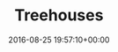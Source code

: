 ---
title:		"Treehouses"
type:		"photos"
mediatype:		"upload"
location:		"Berlin, Germany"
date:		"2016-08-25 19:57:10+00:00"
album:		"city"
filename:		"treehouse-klunkerkranich.md"
series:		"klunkerkranich"
cl_public_id:		"city/treehouse-klunkerkranich"
cl_version:		1497000461
format:		"tiff"
bytes:		6063904
width:		2560
height:		1440
colours:
- "#F4F1EF"
- "#F0F5F8"
- "#506773"
- "#827871"
- "#30211B"
- "#2D2927"
- "#7A5E4D"
- "#6D7A81"
- "#2D3334"
- "#222D33"
- "#E9EAEE"
- "#262529"
- "#CE9E7F"
- "#74757E"
- "#282118"
- "#172523"
- "#6A3537"
- "#11141B"
- "#E5C280"
- "#DADACD"
- "#826C49"
exposure_mode:		"Auto"
program:		"Aperture-priority AE"
aperture:		"3.5"
focal_length:		"44.0 mm"
iso:		"50"
shutter_speed:		"1/40"
metering:		"Multi-segment"
flash:		"Off, Did not fire"
white_balance:		"Custom"
colour_temp:		"4900"
has_crop:		"false"
orientation:		"Horizontal (normal)"
camera_model:		"NIKON D800"
lens_info:		"24-70mm f/2.8"
artist:		"No artist info"
x_resolution:		"300"
y_resolution:		"300"
---